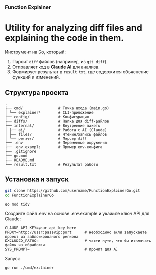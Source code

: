 ### Function Explainer

# Utility for analyzing diff files and explaining the code in them.

Инструмент на Go, который:
1. Парсит `diff` файлов (например, из `git diff`).
2. Отправляет код в **Claude AI** для анализа.
3. Формирует результат в `result.txt`, где содержится объяснение функций и изменений.

## Структура проекта
```
.
├── cmd/                # Точка входа (main.go)
│ └── explainer/        # CLI-приложение
├── config/             # Конфигурация
├── diffs/              # Папка для diff-файлов
├── internal/           # Внутренние пакеты
│ ├── ai/               # Работа с AI (Claude)
│ ├── files/            # Чтение/запись файлов
│ └── parser/           # Парсер diff
├── .env                # Переменные окружения
├── .env.example        # Пример env-конфига
├── .gitignore
├── go.mod
├── README.md
└── result.txt          # Результат работы
```

## Установка и запуск

```bash
git clone https://github.com/username/FunctionExplainerGo.git
cd FunctionExplainerGo

go mod tidy
```

Создайте файл .env на основе .env.example и укажите ключ API для Claude:
```
CLAUDE_API_KEY=your_api_key_here    
PROXY=http://user:pass@ip:port      # необходимо если запускаете проект из заблокированого региона
EXCLUDED_PATHS=                     # части пути, что бы исключать файлы из обработки
SYS_PROMPT=                         # промпт для AI
```

Запуск
```
go run ./cmd/explainer
```
